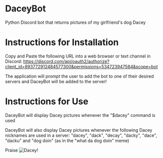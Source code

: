 # DaceyBot
Python Discord bot that returns pictures of my girlfriend's dog Dacey


# Instructions for Installation

Copy and Paste the following URL into a web browser or text channel in Discord: https://discord.com/api/oauth2/authorize?client_id=893772912484577300&permissions=534723947584&scope=bot

The application will prompt the user to add the bot to one of their desired servers and DaceyBot will be added to the server!

# Instructions for Use

DaceyBot will display Dacey pictures whenever the "$dacey" command is used

DaceyBot will also display Dacey pictures whenever the following Dacey nicknames are used in a server: "dacey", "dack", "decay", "dacky", "dace", "dacku" and "dog doin" (as in the "what da dog doin" meme)

Praise ![Dacey!](https://imgur.com/u67JIEj)
